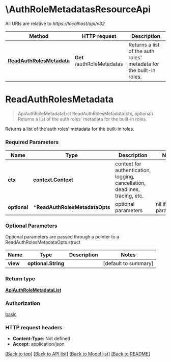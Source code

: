 # \AuthRoleMetadatasResourceApi

All URIs are relative to *https://localhost/api/v32*

Method | HTTP request | Description
------------- | ------------- | -------------
[**ReadAuthRolesMetadata**](AuthRoleMetadatasResourceApi.md#ReadAuthRolesMetadata) | **Get** /authRoleMetadatas | Returns a list of the auth roles&#39; metadata for the built-in roles.


# **ReadAuthRolesMetadata**
> ApiAuthRoleMetadataList ReadAuthRolesMetadata(ctx, optional)
Returns a list of the auth roles' metadata for the built-in roles.

Returns a list of the auth roles' metadata for the built-in roles.

### Required Parameters

Name | Type | Description  | Notes
------------- | ------------- | ------------- | -------------
 **ctx** | **context.Context** | context for authentication, logging, cancellation, deadlines, tracing, etc.
 **optional** | ***ReadAuthRolesMetadataOpts** | optional parameters | nil if no parameters

### Optional Parameters
Optional parameters are passed through a pointer to a ReadAuthRolesMetadataOpts struct

Name | Type | Description  | Notes
------------- | ------------- | ------------- | -------------
 **view** | **optional.String**|  | [default to summary]

### Return type

[**ApiAuthRoleMetadataList**](ApiAuthRoleMetadataList.md)

### Authorization

[basic](../README.md#basic)

### HTTP request headers

 - **Content-Type**: Not defined
 - **Accept**: application/json

[[Back to top]](#) [[Back to API list]](../README.md#documentation-for-api-endpoints) [[Back to Model list]](../README.md#documentation-for-models) [[Back to README]](../README.md)

